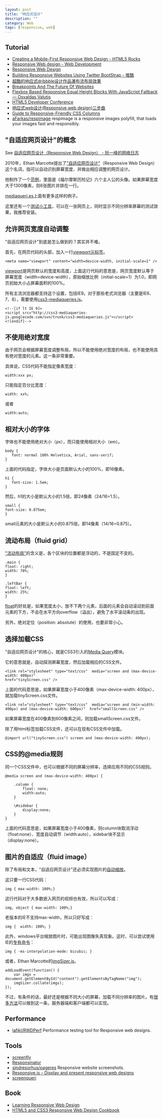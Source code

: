 ```yaml
---
layout: post
title: "响应式设计"
description: ""
category: Web
tags: [responsive, web]
--- 
```


## Tutorial

- [Creating a Mobile-First Responsive Web Design - HTML5 Rocks](http://www.html5rocks.com/en/mobile/responsivedesign/)
- [Responsive Web design - Web Development](https://developer.mozilla.org/en-US/docs/Web_Development/Responsive_Web_design)
- [Responsive Web Design](http://alistapart.com/article/responsive-web-design)
- [Building Responsive Websites Using Twitter BootStrap - 推酷](http://www.tuicool.com/articles/AFzYre)
- [超酷的响应式dribbble设计作品瀑布流布局效果](http://www.qianduan.net/the-cool-response-dribbble-design-works-waterfalls-flow-layout-effects.html)
- [Breakpoints And The Future Of Websites](http://www.smashingmagazine.com/2014/07/08/breakpoints-and-the-future-websites)
- [Flexbox Based Responsive Equal Height Blocks With JavaScript Fallback — Osvaldas Valutis](http://osvaldas.info/flexbox-based-responsive-equal-height-blocks-with-javascript-fallback)
- [HTML5 Developer Conference](http://html5devconf.com/videos.html)
- [响应式web设计(Responsive web design)三步曲](http://weizhifeng.net/responsive-design-in-3-steps.html)
- [Guide to Responsive-Friendly CSS Columns](http://css-tricks.com/guide-responsive-friendly-css-columns)
- [aFarkas/respimage](https://github.com/aFarkas/respimage) respimage is a responsive images polyfill, that loads your images fast and responsibly.

<!--more-->

## "自适应网页设计"的概念

See [自适应网页设计（Responsive Web Design） - 阮一峰的网络日志](http://www.ruanyifeng.com/blog/2012/05/responsive_web_design.html)

2010年，Ethan Marcotte提出了["自适应网页设计"](http://www.alistapart.com/articles/responsive-web-design/)（Responsive Web Design）这个名词，指可以自动识别屏幕宽度、并做出相应调整的网页设计。

他制作了一个[范例](http://www.alistapart.com/d/responsive-web-design/ex/ex-site-flexible.html)，里面是《福尔摩斯历险记》六个主人公的头像。如果屏幕宽度大于1300像素，则6张图片并排在一行。

[mediaqueri.es](http://mediaqueri.es/)上面有更多这样的例子。

这里还有一个[测试小工具](http://www.benjaminkeen.com/misc/bricss/)，可以在一张网页上，同时显示不同分辨率屏幕的测试效果，我推荐安装。

## 允许网页宽度自动调整

"自适应网页设计"到底是怎么做到的？其实并不难。

首先，在网页代码的头部，加入一行[viewport元标签](https://developer.mozilla.org/en/mobile/viewport_meta_tag)。

	<meta name="viewport" content="width=device-width, initial-scale=1" />

[viewport](https://developer.apple.com/library/ios/#DOCUMENTATION/AppleApplications/Reference/SafariWebContent/UsingtheViewport/UsingtheViewport.html)是网页默认的宽度和高度，上面这行代码的意思是，网页宽度默认等于屏幕宽度（width=device-width），原始缩放比例（initial-scale=1）为1.0，即网页初始大小占屏幕面积的100%。

所有主流浏览器都支持这个设置，包括IE9。对于那些老式浏览器（主要是IE6、7、8），需要使用[css3-mediaqueries.js](http://code.google.com/p/css3-mediaqueries-js/)。

	<!--[if lt IE 9]>  
	<script src="http://css3-mediaqueries-js.googlecode.com/svn/trunk/css3-mediaqueries.js"></script>  
	<![endif]-->

## 不使用绝对宽度

由于网页会根据屏幕宽度调整布局，所以不能使用绝对宽度的布局，也不能使用具有绝对宽度的元素。这一条非常重要。

具体说，CSS代码不能指定像素宽度：

	width:xxx px;

只能指定百分比宽度：

	width: xx%;

或者

	width:auto;

## 相对大小的字体

字体也不能使用绝对大小（px），而只能使用相对大小（em）。

	body {  
	   font: normal 100% Helvetica, Arial, sans-serif;  
	}

上面的代码指定，字体大小是页面默认大小的100%，即16像素。

	h1 {  
	   font-size: 1.5em;   
	}

然后，h1的大小是默认大小的1.5倍，即24像素（24/16=1.5）。

	small {  
	font-size: 0.875em;  
	}

small元素的大小是默认大小的0.875倍，即14像素（14/16=0.875）。

## 流动布局（fluid grid）

["流动布局"](http://www.alistapart.com/articles/fluidgrids/)的含义是，各个区块的位置都是浮动的，不是固定不变的。

	.main {  
	float: right;  
	width: 70%;   
	}
>
	.leftBar {  
	float: left;  
	width: 25%;  
	}

[float](http://designshack.net/articles/css/everything-you-never-knew-about-css-floats/)的好处是，如果宽度太小，放不下两个元素，后面的元素会自动滚动到前面元素的下方，不会在水平方向overflow（溢出），避免了水平滚动条的出现。

另外，绝对定位（position: absolute）的使用，也要非常小心。

## 选择加载CSS

"自适应网页设计"的核心，就是CSS3引入的[Media Query](http://www.w3.org/TR/CSS21/media.html)模块。

它的意思就是，自动探测屏幕宽度，然后加载相应的CSS文件。

    <link rel="stylesheet" type="text/css"  media="screen and (max-device-width: 400px)"  
    href="tinyScreen.css" />

上面的代码意思是，如果屏幕宽度小于400像素（max-device-width: 400px），就加载tinyScreen.css文件。

    <link rel="stylesheet" type="text/css"  media="screen and (min-width: 400px) and (max-device-width: 600px)"  href="smallScreen.css" />

如果屏幕宽度在400像素到600像素之间，则加载smallScreen.css文件。

除了用html标签加载CSS文件，还可以在现有CSS文件中加载。

    @import url("tinyScreen.css") screen and (max-device-width: 400px);

## CSS的@media规则

同一个CSS文件中，也可以根据不同的屏幕分辨率，选择应用不同的CSS规则。

    @media screen and (max-device-width: 400px) {
    
        .column {  
            float: none;  
            width:auto;  
        }
        
        \#sidebar {  
            display:none;  
        }
    }

上面的代码意思是，如果屏幕宽度小于400像素，则column块取消浮动（float:none）、宽度自动调节（width:auto），sidebar块不显示（display:none）。

## 图片的自适应（fluid image）

除了布局和文本，"自适应网页设计"还必须实现图片的[自动缩放](http://unstoppablerobotninja.com/entry/fluid-images)。

这只要一行CSS代码：

    img { max-width: 100%;}

这行代码对于大多数嵌入网页的视频也有效，所以可以写成：

    img, object { max-width: 100%;}

老版本的IE不支持max-width，所以只好写成：

    img {  width: 100%; }

此外，windows平台缩放图片时，可能出现图像失真现象。这时，可以尝试使用IE的[专有命令](http://css-tricks.com/ie-fix-bicubic-scaling-for-images/)：

    img { -ms-interpolation-mode: bicubic; }

或者，Ethan Marcotte的[imgSizer.js](http://unstoppablerobotninja.com/demos/resize/imgSizer.js)。

    addLoadEvent(function() {
        var imgs = document.getElementById("content").getElementsByTagName("img");
        imgSizer.collate(imgs);
    });

不过，有条件的话，最好还是根据不同大小的屏幕，加载不同分辨率的图片。有[很多方法](http://blog.cloudfour.com/responsive-imgs-part-2/)可以做到这一条，服务器端和客户端都可以实现。

## Performance

- [lafikl/RWDPerf](https://github.com/lafikl/RWDPerf) Performance testing tool for Responsive web designs.

## Tools

- [screenfly](http://quirktools.com/screenfly/)
- [Responsinator](http://www.responsinator.com/)
- [sindresorhus/pageres](https://github.com/sindresorhus/pageres) Responsive website screenshots.
- [Responsive.is – Display and present responsive web designs](http://responsive.is/typecast.com)
- [screenqueri](http://beta.screenqueri.es/)

## Book

- [Learning Responsive Web Design](http://www.salttiger.com/learning-responsive-web-design/)
- [HTML5 and CSS3 Responsive Web Design Cookbook](http://www.salttiger.com/html5-and-css3-responsive-web-design-cookbook/)